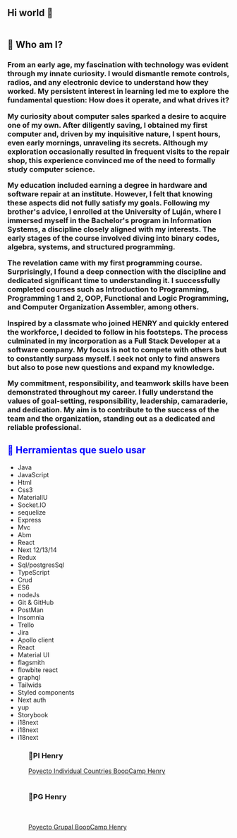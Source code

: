 ## Hi world 👋

<img style="margin:auto"  src="https://www.bdigital.co.nz/wp-content/uploads/2019/07/Graphic-workstation.gif" alt=""/>

<h2>	
&#129300; Who am I?  </h2>

<h3> From an early age, my fascination with technology was evident through my innate curiosity. I would dismantle remote controls, radios, and any electronic device to understand how they worked. My persistent interest in learning led me to explore the fundamental question: How does it operate, and what drives it?

My curiosity about computer sales sparked a desire to acquire one of my own. After diligently saving, I obtained my first computer and, driven by my inquisitive nature, I spent hours, even early mornings, unraveling its secrets. Although my exploration occasionally resulted in frequent visits to the repair shop, this experience convinced me of the need to formally study computer science.

My education included earning a degree in hardware and software repair at an institute. However, I felt that knowing these aspects did not fully satisfy my goals. Following my brother's advice, I enrolled at the University of Luján, where I immersed myself in the Bachelor's program in Information Systems, a discipline closely aligned with my interests. The early stages of the course involved diving into binary codes, algebra, systems, and structured programming.

The revelation came with my first programming course. Surprisingly, I found a deep connection with the discipline and dedicated significant time to understanding it. I successfully completed courses such as Introduction to Programming, Programming 1 and 2, OOP, Functional and Logic Programming, and Computer Organization Assembler, among others.

Inspired by a classmate who joined HENRY and quickly entered the workforce, I decided to follow in his footsteps. The process culminated in my incorporation as a Full Stack Developer at a software company. My focus is not to compete with others but to constantly surpass myself. I seek not only to find answers but also to pose new questions and expand my knowledge.

My commitment, responsibility, and teamwork skills have been demonstrated throughout my career. I fully understand the values of goal-setting, responsibility, leadership, camaraderie, and dedication. My aim is to contribute to the success of the team and the organization, standing out as a dedicated and reliable professional.</h3>

<h2 style="color:blue">&#128588; Herramientas que suelo usar</h2>
<ul>
    <li>Java</li>
    <li>JavaScript</li>
    <li>Html</li>
    <li>Css3</li>
    <li>MaterialIU</li>
    <li>Socket.IO</li>
    <li>sequelize</li>
    <li>Express</li>
    <li>Mvc</li>
    <li>Abm</li>
    <li>React</li>
    <li>Next 12/13/14</li>
    <li>Redux</li>
    <li>Sql/postgresSql</li>
    <li>TypeScript</li>
    <li>Crud</li>
    <li>ES6</li>
    <li>nodeJs</li>
    <li>Git & GitHub</li>
    <li>PostMan</li>
    <li>Insomnia</li>
    <li>Trello</li>
    <li>Jira</li>
    <li>Apollo client</li>
    <li>React</li>
    <li>Material UI</li>
    <li>flagsmith</li>
    <li>flowbite react</li>
    <li>graphql</li>
    <li>Tailwids</li>
    <li>Styled components</li>
    <li>Next auth</li>
    <li>yup</li>
    <li>Storybook</li>
    <li>i18next</li>
    <li>i18next</li>
    <li>i18next</li>
<ul>
<h3>	
&#128640;PI Henry</h3>
<a href="https://youtu.be/9vDOx6g_KQI">Poyecto Individual Countries BoopCamp Henry</a><br></br>
<h3>&#128640;PG Henry</h3><br></br>
<a href="https://pf-web-service.vercel.app/">Poyecto Grupal BoopCamp Henry</a>
